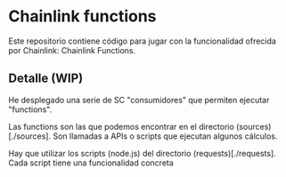 # Chainlink functions

Este repositorio contiene código para jugar con la funcionalidad ofrecida por Chainlink: Chainlink Functions. 

## Detalle (WIP)

He desplegado una serie de SC "consumidores" que permiten ejecutar "functions".

Las functions son las que podemos encontrar en el directorio (sources)[./sources]. Son llamadas a APIs o scripts que ejecutan algunos cálculos.

Hay que utilizar los scripts (node.js) del directorio (requests)[./requests]. Cada script tiene una funcionalidad concreta

